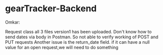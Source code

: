 # gearTracker-Backend

Omkar:

Request class all 3 files version1 has been uploaded.
Don't know how to send dates via body in Postman. So not able to verify working of POST and PUT requests
Another issue is the return_date field. if it can have a null value for an open request,we will need to do something
